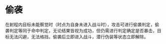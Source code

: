 # 偷袭

在射程内目标未能察觉时（时点为自身未进入战斗时），攻击可进行偷袭判定，偷袭判定等同于命中判定，无论结果皆视为成功，但仍需进行判定确定是否暴击，目标无法闪避，无法格挡，偷袭后立即进入战斗，潜行伪装等状态立即解除。